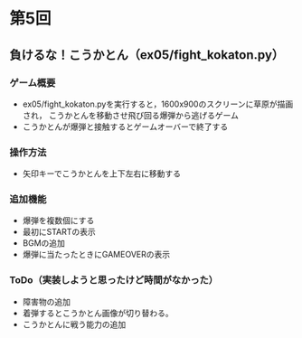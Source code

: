 # 第5回
## 負けるな！こうかとん（ex05/fight_kokaton.py）
### ゲーム概要
- ex05/fight_kokaton.pyを実行すると，1600x900のスクリーンに草原が描画され，
こうかとんを移動させ飛び回る爆弾から逃げるゲーム
- こうかとんが爆弾と接触するとゲームオーバーで終了する
### 操作方法
- 矢印キーでこうかとんを上下左右に移動する
### 追加機能
- 爆弾を複数個にする
- 最初にSTARTの表示
- BGMの追加
- 爆弾に当たったときにGAMEOVERの表示
### ToDo（実装しようと思ったけど時間がなかった）
- 障害物の追加
- 着弾するとこうかとん画像が切り替わる。
- こうかとんに戦う能力の追加
